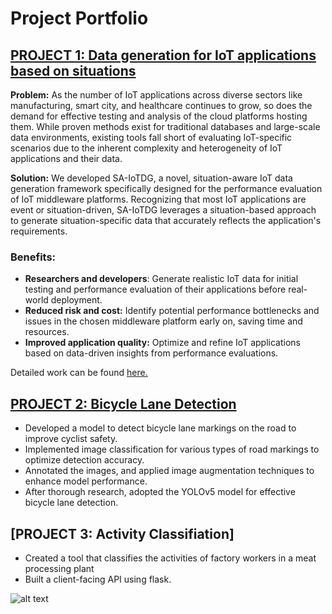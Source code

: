 # Project Portfolio

## [PROJECT 1: Data generation for IoT applications based on situations](https://github.com/ShalmolyMondal/SA-IoTDG)

**Problem:** As the number of IoT applications across diverse sectors like manufacturing, smart city, and healthcare continues to grow, so does the demand for effective testing and analysis of the cloud platforms hosting them. While proven methods exist for traditional databases and large-scale data environments, existing tools fall short of evaluating IoT-specific scenarios due to the inherent complexity and heterogeneity of IoT applications and their data.

**Solution:** We developed SA-IoTDG, a novel, situation-aware IoT data generation framework specifically designed for the performance evaluation of IoT middleware platforms. Recognizing that most IoT applications are event or situation-driven, SA-IoTDG leverages a situation-based approach to generate situation-specific data that accurately reflects the application's requirements.

### Benefits:

* **Researchers and developers**: Generate realistic IoT data for initial testing and performance evaluation of their applications before real-world deployment.
* **Reduced risk and cost:** Identify potential performance bottlenecks and issues in the chosen middleware platform early on, saving time and resources.
* **Improved application quality:** Optimize and refine IoT applications based on data-driven insights from performance evaluations.

Detailed work can be found [here.](https://www.mdpi.com/1424-8220/23/1/7)

## [PROJECT 2: Bicycle Lane Detection](https://github.com/ShalmolyMondal/bicycle-lane-detector)

* Developed a model to detect bicycle lane markings on the road to improve cyclist safety.
* Implemented image classification for various types of road markings to optimize detection accuracy.
* Annotated the images, and applied image augmentation techniques to enhance model performance.
* After thorough research, adopted the YOLOv5 model for effective bicycle lane detection.


##  [PROJECT 3: Activity Classifiation]

* Created a tool that classifies the activities of factory workers in a meat processing plant
* Built a client-facing API using flask.

![alt text](image.jpg)

